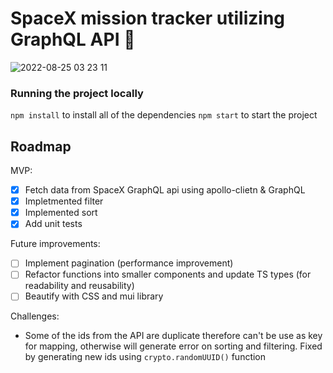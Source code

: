# SpaceX mission tracker utilizing GraphQL API 🚀
![2022-08-25 03 23 11](https://user-images.githubusercontent.com/40623643/186641326-800858cb-382f-4fe5-93fd-970aecf2d12d.gif)

### Running the project locally
`npm install` to install all of the dependencies
`npm start` to start the project

## Roadmap

MVP: 
- [x] Fetch data from SpaceX GraphQL api using apollo-clietn & GraphQL
- [x] Impletmented filter 
- [x] Implemented sort 
- [x] Add unit tests

Future improvements:
- [ ] Implement pagination (performance improvement)
- [ ] Refactor functions into smaller components and update TS types (for readability and reusability)
- [ ] Beautify with CSS and mui library

Challenges: 
- Some of the ids from the API are duplicate therefore can't be use as key for mapping, otherwise will generate error on sorting and filtering. Fixed by generating new ids using `crypto.randomUUID()` function

